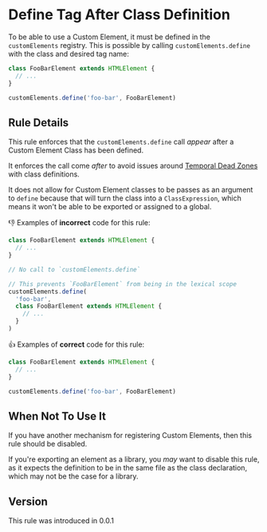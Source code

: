# Define Tag After Class Definition

To be able to use a Custom Element, it must be defined in the `customElements` registry. This is possible by calling `customElements.define` with the class and desired tag name:

```js
class FooBarElement extends HTMLElement {
  // ...
}

customElements.define('foo-bar', FooBarElement)
```

## Rule Details

This rule enforces that the `customElements.define` call _appear_ after a Custom Element Class has been defined.

It enforces the call come _after_ to avoid issues around [Temporal Dead Zones](https://developer.mozilla.org/en-US/docs/Web/JavaScript/Reference/Statements/let#temporal_dead_zone_tdz) with class definitions.

It does not allow for Custom Element classes to be passes as an argument to `define` because that will turn the class into a `ClassExpression`, which means it won't be able to be exported or assigned to a global.

👎 Examples of **incorrect** code for this rule:

```js
class FooBarElement extends HTMLElement {
  // ...
}

// No call to `customElements.define`
```

```js
// This prevents `FooBarElement` from being in the lexical scope
customElements.define(
  'foo-bar',
  class FooBarElement extends HTMLElement {
    // ...
  }
)
```

👍 Examples of **correct** code for this rule:

```js
class FooBarElement extends HTMLElement {
  // ...
}

customElements.define('foo-bar', FooBarElement)
```

## When Not To Use It

If you have another mechanism for registering Custom Elements, then this rule should be disabled.

If you're exporting an element as a library, you _may_ want to disable this rule, as it expects the definition to be in the same file as the class declaration, which may not be the case for a library.

## Version

This rule was introduced in 0.0.1
